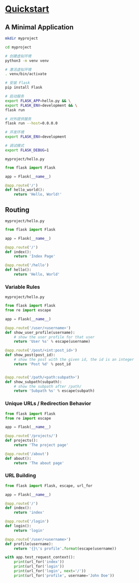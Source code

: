 # [Quickstart](https://flask.palletsprojects.com/en/1.1.x/quickstart/)

## A Minimal Application

```bash
mkdir myproject

cd myproject

# 创建虚拟环境
python3 -m venv venv

# 激活虚拟环境
. venv/bin/activate

# 安装 Flask
pip install Flask

# 启动服务
export FLASK_APP=hello.py && \
export FLASK_ENV=development && \
flask run

# 对外提供服务
flask run --host=0.0.0.0

# 开发环境
export FLASK_ENV=development

# 调试模式
export FLASK_DEBUG=1
```

`myproject/hello.py`

```py
from flask import Flask

app = Flask(__name__)

@app.route('/')
def hello_world():
    return 'Hello, World!'
```

## Routing

`myproject/hello.py`

```py
from flask import Flask

app = Flask(__name__)

@app.route('/')
def index():
    return 'Index Page'

@app.route('/hello')
def hello():
    return 'Hello, World'
```

### Variable Rules

`myproject/hello.py`

```py
from flask import Flask
from re import escape

app = Flask(__name__)

@app.route('/user/<username>')
def show_user_profile(username):
    # show the user profile for that user
    return 'User %s' % escape(username)

@app.route('/post/<int:post_id>')
def show_post(post_id):
    # show the post with the given id, the id is an integer
    return 'Post %d' % post_id


@app.route('/path/<path:subpath>')
def show_subpath(subpath):
    # show the subpath after /path/
    return 'Subpath %s' % escape(subpath)

```

### Unique URLs / Redirection Behavior

```py
from flask import Flask
from re import escape

app = Flask(__name__)

@app.route('/projects/')
def projects():
    return 'The project page'

@app.route('/about')
def about():
    return 'The about page'
```

### URL Building

```py
from flask import Flask, escape, url_for

app = Flask(__name__)

@app.route('/')
def index():
    return 'index'

@app.route('/login')
def login():
    return 'login'

@app.route('/user/<username>')
def profile(username):
    return '{}\'s profile'.format(escape(username))

with app.test_request_context():
    print(url_for('index'))
    print(url_for('login'))
    print(url_for('login', next='/'))
    print(url_for('profile', username='John Doe'))
```
